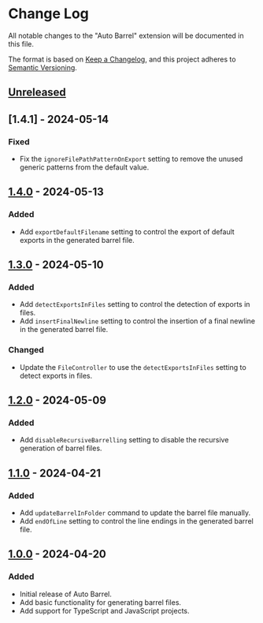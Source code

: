 # Change Log

All notable changes to the "Auto Barrel" extension will be documented in this file.

The format is based on [Keep a Changelog](https://keepachangelog.com/en/1.0.0/),
and this project adheres to [Semantic Versioning](https://semver.org/spec/v2.0.0.html).

## [Unreleased]

## [1.4.1] - 2024-05-14

### Fixed

- Fix the `ignoreFilePathPatternOnExport` setting to remove the unused generic patterns from the default value.

## [1.4.0] - 2024-05-13

### Added

- Add `exportDefaultFilename` setting to control the export of default exports in the generated barrel file.

## [1.3.0] - 2024-05-10

### Added

- Add `detectExportsInFiles` setting to control the detection of exports in files.
- Add `insertFinalNewline` setting to control the insertion of a final newline in the generated barrel file.

### Changed

- Update the `FileController` to use the `detectExportsInFiles` setting to detect exports in files.

## [1.2.0] - 2024-05-09

### Added

- Add `disableRecursiveBarrelling` setting to disable the recursive generation of barrel files.

## [1.1.0] - 2024-04-21

### Added

- Add `updateBarrelInFolder` command to update the barrel file manually.
- Add `endOfLine` setting to control the line endings in the generated barrel file.

## [1.0.0] - 2024-04-20

### Added

- Initial release of Auto Barrel.
- Add basic functionality for generating barrel files.
- Add support for TypeScript and JavaScript projects.

[Unreleased]: https://github.com/ManuelGil/vscode-nextjs-generator/compare/v1.4.0...HEAD
[1.4.0]: https://github.com/ManuelGil/vscode-nextjs-generator/compare/v1.3.0...v1.4.0
[1.3.0]: https://github.com/ManuelGil/vscode-nextjs-generator/compare/v1.2.0...v1.3.0
[1.2.0]: https://github.com/ManuelGil/vscode-nextjs-generator/compare/v1.1.0...v1.2.0
[1.1.0]: https://github.com/ManuelGil/vscode-nextjs-generator/compare/v1.0.0...v1.1.0
[1.0.0]: https://github.com/ManuelGil/vscode-nextjs-generator/releases/tag/v1.0.0
